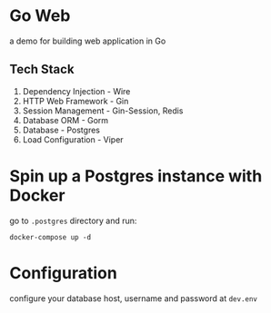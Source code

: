 # Go Web

a demo for building web application in Go

## Tech Stack

1. Dependency Injection - Wire
2. HTTP Web Framework - Gin
3. Session Management - Gin-Session, Redis
4. Database ORM - Gorm
5. Database - Postgres
6. Load Configuration - Viper

# Spin up a Postgres instance with Docker

go to `.postgres` directory and run:

```
docker-compose up -d
```

# Configuration

configure your database host, username and password at `dev.env`
